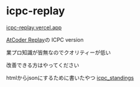# icpc-replay
[icpc-replay.vercel.app](https://icpc-replay.vercel.app/)

[AtCoder Replay](https://atcoder-replay.kakira.dev/)の ICPC version

業プロ知識が皆無なのでクオリティーが低い

改善できる方はやってください

htmlからjsonにするために書いたやつ
[icpc_standings](https://github.com/shogo314/icpc_standings)
